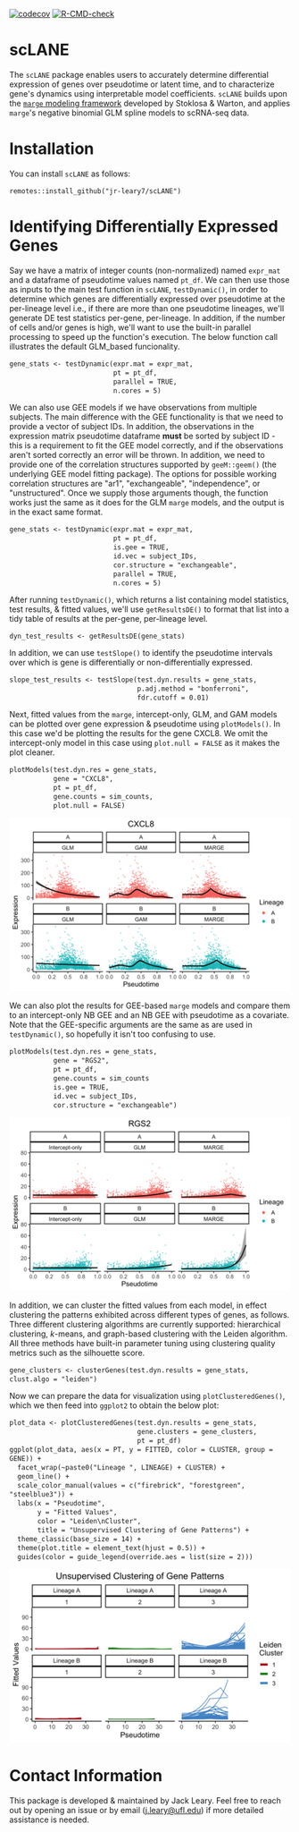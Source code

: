<!-- badges: start -->
[![codecov](https://codecov.io/gh/jr-leary7/scLANE/branch/main/graph/badge.svg?token=U2U5RTF2VW)](https://codecov.io/gh/jr-leary7/scLANE)
[![R-CMD-check](https://github.com/jr-leary7/scLANE/actions/workflows/R-CMD-check.yaml/badge.svg?branch=main)](https://github.com/jr-leary7/scLANE/actions/workflows/R-CMD-check.yaml)
<!-- badges: end -->

# scLANE

The `scLANE` package enables users to accurately determine differential expression of genes over pseudotime or latent time, and to characterize gene's dynamics using interpretable model coefficients. `scLANE` builds upon the [`marge` modeling framework](https://github.com/JakubStats/marge) developed by Stoklosa & Warton, and applies `marge`'s negative binomial GLM spline models to scRNA-seq data. 

# Installation 

You can install `scLANE` as follows:

```
remotes::install_github("jr-leary7/scLANE")
```

# Identifying Differentially Expressed Genes

Say we have a matrix of integer counts (non-normalized) named `expr_mat` and a dataframe of pseudotime values named `pt_df`. We can then use those as inputs to the main test function in `scLANE`, `testDynamic()`, in order to determine which genes are differentially expressed over pseudotime at the per-lineage level i.e., if there are more than one pseudotime lineages, we'll generate DE test statistics per-gene, per-lineage. In addition, if the number of cells and/or genes is high, we'll want to use the built-in parallel processing to speed up the function's execution. The below function call illustrates the default GLM_based funcionality. 

```
gene_stats <- testDynamic(expr.mat = expr_mat, 
                          pt = pt_df, 
                          parallel = TRUE, 
                          n.cores = 5)
```

We can also use GEE models if we have observations from multiple subjects. The main difference with the GEE functionality is that we need to provide a vector of subject IDs. In addition, the observations in the expression matrix pseudotime dataframe **must** be sorted by subject ID - this is a requirement to fit the GEE model correctly, and if the observations aren't sorted correctly an error will be thrown. In addition, we need to provide one of the correlation structures supported by `geeM::geem()` (the underlying GEE model fitting package). The options for possible working correlation structures are "ar1", "exchangeable", "independence", or "unstructured". Once we supply those arguments though, the function works just the same as it does for the GLM `marge` models, and the output is in the exact same format. 

```
gene_stats <- testDynamic(expr.mat = expr_mat, 
                          pt = pt_df, 
                          is.gee = TRUE, 
                          id.vec = subject_IDs, 
                          cor.structure = "exchangeable", 
                          parallel = TRUE, 
                          n.cores = 5)
```

After running `testDynamic()`, which returns a list containing model statistics, test results, & fitted values, we'll use `getResultsDE()` to format that list into a tidy table of results at the per-gene, per-lineage level. 

```
dyn_test_results <- getResultsDE(gene_stats)
```

In addition, we can use `testSlope()` to identify the pseudotime intervals over which is gene is differentially or non-differentially expressed. 

```
slope_test_results <- testSlope(test.dyn.results = gene_stats, 
                                p.adj.method = "bonferroni", 
                                fdr.cutoff = 0.01)
```

Next, fitted values from the `marge`, intercept-only, GLM, and GAM models can be plotted over gene expression & pseudotime using `plotModels()`. In this case we'd be plotting the results for the gene CXCL8. We omit the intercept-only model in this case using `plot.null = FALSE` as it makes the plot cleaner. 

```
plotModels(test.dyn.res = gene_stats, 
           gene = "CXCL8", 
           pt = pt_df, 
           gene.counts = sim_counts, 
           plot.null = FALSE)
```
![GLM Framework Model Output](./vignettes/scLANE_plotModels_Output_GLM_CXCL8.png)

We can also plot the results for GEE-based `marge` models and compare them to an intercept-only NB GEE and an NB GEE with pseudotime as a covariate. Note that the GEE-specific arguments are the same as are used in `testDynamic()`, so hopefully it isn't too confusing to use. 

```
plotModels(test.dyn.res = gene_stats, 
           gene = "RGS2", 
           pt = pt_df, 
           gene.counts = sim_counts
           is.gee = TRUE, 
           id.vec = subject_IDs, 
           cor.structure = "exchangeable")
```

![GEE Framework Model Output](./vignettes/scLANE_plotModels_Output_GEE_RGS2.png)

In addition, we can cluster the fitted values from each model, in effect clustering the patterns exhibited across different types of genes, as follows. Three different clustering algorithms are currently supported: hierarchical clustering, *k*-means, and graph-based clustering with the Leiden algorithm. All three methods have built-in parameter tuning using clustering quality metrics such as the silhouette score. 

```
gene_clusters <- clusterGenes(test.dyn.results = gene_stats, clust.algo = "leiden")
```

Now we can prepare the data for visualization using `plotClusteredGenes()`, which we then feed into `ggplot2` to obtain the below plot: 

```
plot_data <- plotClusteredGenes(test.dyn.results = gene_stats, 
                                gene.clusters = gene_clusters, 
                                pt = pt_df)
ggplot(plot_data, aes(x = PT, y = FITTED, color = CLUSTER, group = GENE)) + 
  facet_wrap(~paste0("Lineage ", LINEAGE) + CLUSTER) + 
  geom_line() + 
  scale_color_manual(values = c("firebrick", "forestgreen", "steelblue3")) + 
  labs(x = "Pseudotime", 
       y = "Fitted Values", 
       color = "Leiden\nCluster", 
       title = "Unsupervised Clustering of Gene Patterns") + 
  theme_classic(base_size = 14) + 
  theme(plot.title = element_text(hjust = 0.5)) + 
  guides(color = guide_legend(override.aes = list(size = 2)))
```

![Clustered genes](./vignettes/scLANE_clustered_genes.png)

# Contact Information 

This package is developed & maintained by Jack Leary. Feel free to reach out by opening an issue or by email (j.leary@ufl.edu) if more detailed assistance is needed. 
